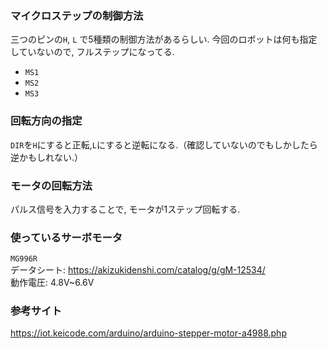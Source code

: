 ### マイクロステップの制御方法
三つのピンの`H`, `L` で5種類の制御方法があるらしい.
今回のロボットは何も指定していないので, フルステップになってる.
- `MS1`
- `MS2`
- `MS3`

### 回転方向の指定
`DIR`を`H`にすると正転,`L`にすると逆転になる.（確認していないのでもしかしたら逆かもしれない.） 

### モータの回転方法
パルス信号を入力することで, モータが1ステップ回転する.

### 使っているサーボモータ
`MG996R` \
データシート: https://akizukidenshi.com/catalog/g/gM-12534/ \
動作電圧: 4.8V~6.6V

### 参考サイト
https://iot.keicode.com/arduino/arduino-stepper-motor-a4988.php